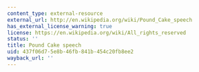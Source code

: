 ```yaml
---
content_type: external-resource
external_url: http://en.wikipedia.org/wiki/Pound_Cake_speech
has_external_license_warning: true
license: https://en.wikipedia.org/wiki/All_rights_reserved
status: ''
title: Pound Cake speech
uid: 437f06d7-5e8b-46fb-841b-454c20fb8ee2
wayback_url: ''
---
```

